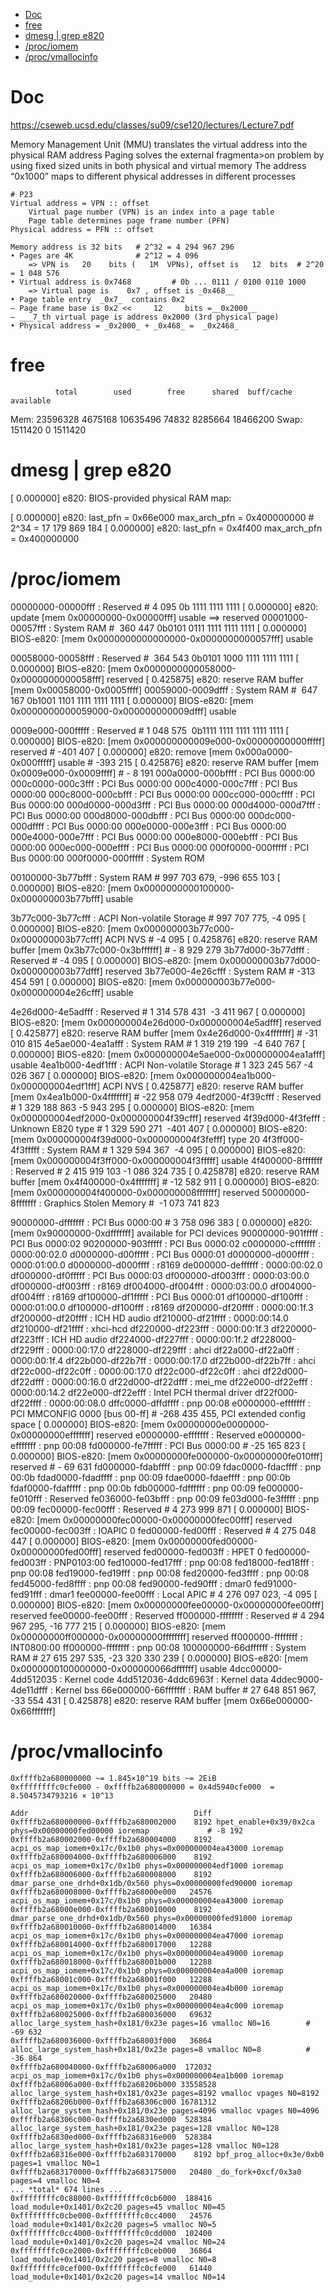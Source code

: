 <!-- TOC -->

- [Doc](#doc)
- [free](#free)
- [dmesg | grep e820](#dmesg--grep-e820)
- [/proc/iomem](#prociomem)
- [/proc/vmallocinfo](#procvmallocinfo)

<!-- /TOC -->

# Doc
https://cseweb.ucsd.edu/classes/su09/cse120/lectures/Lecture7.pdf

Memory Management Unit (MMU) translates the virtual address into the physical RAM address 
Paging solves the external fragmenta>on problem by using fixed sized 
units in both physical and virtual memory
The address “0x1000” maps to different physical addresses in different 
processes 

    # P23
    Virtual address = VPN :: offset
        Virtual page number (VPN) is an index into a page table
        Page table determines page frame number (PFN)
    Physical address = PFN :: offset

    Memory address is 32 bits   # 2^32 = 4 294 967 296
    • Pages are 4K              # 2^12 = 4 096
        => VPN is   20    bits (   1M  VPNs), offset is   12  bits  # 2^20 = 1 048 576
    • Virtual address is 0x7468         # 0b ... ‭0111 / 0100 0110 1000‬
        => Virtual page is    0x7 , offset is _0x468__
    • Page table entry  _0x7_  contains 0x2
    – Page frame base is 0x2 <<     12     bits =__0x2000__ 
    – ___7_th virtual page is address 0x2000 (3rd physical page) 
    • Physical address = _0x2000_ + _0x468_ =  _0x2468_

# free
              total        used        free      shared  buff/cache   available
Mem:       23596328     4675168    10635496       74832     8285664    18466200
Swap:       1511420           0     1511420

# dmesg | grep e820
[    0.000000] e820: BIOS-provided physical RAM map:

[    0.000000] e820: last_pfn = 0x66e000 max_arch_pfn = 0x400000000	# ‭2^34 = 17 179 869 184‬
[    0.000000] e820: last_pfn = 0x4f400 max_arch_pfn = 0x400000000

# /proc/iomem
00000000-00000fff : Reserved                #     4 095    0b          ‭1111 1111 1111‬
[    0.000000] e820: update [mem 0x00000000-0x00000fff] usable ==> reserved
00001000-00057fff : System RAM              # ‭  360 447‬    0b‭0101 0111 1111 1111 1111‬
[    0.000000] BIOS-e820: [mem 0x0000000000000000-0x0000000000057fff] usable

00058000-00058fff : Reserved                # ‭  364 543‬    0b‭0101 1000 1111 1111 1111‬
[    0.000000] BIOS-e820: [mem 0x0000000000058000-0x0000000000058fff] reserved
[    0.425875] e820: reserve RAM buffer [mem 0x00058000-0x0005ffff]
00059000-0009dfff : System RAM              # ‭  647 167‬    0b‭1001 1101 1111 1111 1111‬
[    0.000000] BIOS-e820: [mem 0x0000000000059000-0x000000000009dfff] usable

0009e000-000fffff : Reserved                # ‭1 048 575 ‬   0b‭1111 1111 1111 1111 1111‬
[    0.000000] BIOS-e820: [mem 0x000000000009e000-0x00000000000fffff] reserved  # ‭-401 407‬
[    0.000000] e820: remove [mem 0x000a0000-0x000fffff] usable                  # -‭393 215‬
[    0.425876] e820: reserve RAM buffer [mem 0x0009e000-0x0009ffff]             # -  8 191
  000a0000-000bffff : PCI Bus 0000:00
  000c0000-000c3fff : PCI Bus 0000:00
  000c4000-000c7fff : PCI Bus 0000:00
  000c8000-000cbfff : PCI Bus 0000:00
  000cc000-000cffff : PCI Bus 0000:00
  000d0000-000d3fff : PCI Bus 0000:00
  000d4000-000d7fff : PCI Bus 0000:00
  000d8000-000dbfff : PCI Bus 0000:00
  000dc000-000dffff : PCI Bus 0000:00
  000e0000-000e3fff : PCI Bus 0000:00
  000e4000-000e7fff : PCI Bus 0000:00
  000e8000-000ebfff : PCI Bus 0000:00
  000ec000-000effff : PCI Bus 0000:00
  000f0000-000fffff : PCI Bus 0000:00
    000f0000-000fffff : System ROM

00100000-3b77bfff : System RAM                     # ‭997 703 679‬, ‭-996 655 103‬
[    0.000000] BIOS-e820: [mem 0x0000000000100000-0x000000003b77bfff] usable

3b77c000-3b77cfff : ACPI Non-volatile Storage      # ‭997 707 775‬, ‭-4 095‬
[    0.000000] BIOS-e820: [mem 0x000000003b77c000-0x000000003b77cfff] ACPI NVS  # -4 095‬
[    0.425876] e820: reserve RAM buffer [mem 0x3b77c000-0x3bffffff]        # - ‭8 929 279‬
3b77d000-3b77dfff : Reserved                                                    # ‭-4 095‬
[    0.000000] BIOS-e820: [mem 0x000000003b77d000-0x000000003b77dfff] reserved
3b77e000-4e26cfff : System RAM                                            # ‭-313 454 591‬
[    0.000000] BIOS-e820: [mem 0x000000003b77e000-0x000000004e26cfff] usable

4e26d000-4e5adfff : Reserved                        # ‭1 314 578 431‬       ‭ -3 411 967‬
[    0.000000] BIOS-e820: [mem 0x000000004e26d000-0x000000004e5adfff] reserved
[    0.425877] e820: reserve RAM buffer [mem 0x4e26d000-0x4fffffff]     # ‭-31 010 815‬
4e5ae000-4ea1afff : System RAM                      ‭# 1 319 219 199‬       ‭ -4 640 767‬
[    0.000000] BIOS-e820: [mem 0x000000004e5ae000-0x000000004ea1afff] usable
4ea1b000-4edf1fff : ACPI Non-volatile Storage       # ‭1 323 245 567‬        ‭-4 026 367‬
[    0.000000] BIOS-e820: [mem 0x000000004ea1b000-0x000000004edf1fff] ACPI NVS
[    0.425877] e820: reserve RAM buffer [mem 0x4ea1b000-0x4fffffff]     # ‭-22 958 079‬
4edf2000-4f39cfff : Reserved                        # ‭1 329 188 863‬        -5 943 295‬
[    0.000000] BIOS-e820: [mem 0x000000004edf2000-0x000000004f39cfff] reserved
4f39d000-4f3fefff : Unknown E820 type               # ‭1 329 590 271‬    ‭      -401 407‬
[    0.000000] BIOS-e820: [mem 0x000000004f39d000-0x000000004f3fefff] type 20
4f3ff000-4f3fffff : System RAM                      # ‭1 329 594 367‬          ‭  -4 095‬
[    0.000000] BIOS-e820: [mem 0x000000004f3ff000-0x000000004f3fffff] usable
4f400000-8fffffff : Reserved                        # ‭2 415 919 103‬    -1 086 324 735‬
[    0.425878] e820: reserve RAM buffer [mem 0x4f400000-0x4fffffff]     # ‭-12 582 911‬
[    0.000000] BIOS-e820: [mem 0x000000004f400000-0x000000008fffffff] reserved
  50000000-8fffffff : Graphics Stolen Memory        #    ‭              -1 073 741 823‬

90000000-dfffffff : PCI Bus 0000:00                 # ‭3 758 096 383‬
[    0.000000] e820: [mem 0x90000000-0xdfffffff] available for PCI devices
  90000000-901fffff : PCI Bus 0000:02
  90200000-903fffff : PCI Bus 0000:02
  c0000000-cfffffff : 0000:00:02.0
  d0000000-d00fffff : PCI Bus 0000:01
    d0000000-d000ffff : 0000:01:00.0
      d0000000-d000ffff : r8169
  de000000-deffffff : 0000:00:02.0
  df000000-df0fffff : PCI Bus 0000:03
    df000000-df003fff : 0000:03:00.0
      df000000-df003fff : r8169
    df004000-df004fff : 0000:03:00.0
      df004000-df004fff : r8169
  df100000-df1fffff : PCI Bus 0000:01
    df100000-df100fff : 0000:01:00.0
      df100000-df100fff : r8169
  df200000-df20ffff : 0000:00:1f.3
    df200000-df20ffff : ICH HD audio
  df210000-df21ffff : 0000:00:14.0
    df210000-df21ffff : xhci-hcd
  df220000-df223fff : 0000:00:1f.3
    df220000-df223fff : ICH HD audio
  df224000-df227fff : 0000:00:1f.2
  df228000-df229fff : 0000:00:17.0
    df228000-df229fff : ahci
  df22a000-df22a0ff : 0000:00:1f.4
  df22b000-df22b7ff : 0000:00:17.0
    df22b000-df22b7ff : ahci
  df22c000-df22c0ff : 0000:00:17.0
    df22c000-df22c0ff : ahci
  df22d000-df22dfff : 0000:00:16.0
    df22d000-df22dfff : mei_me
  df22e000-df22efff : 0000:00:14.2
    df22e000-df22efff : Intel PCH thermal driver
  df22f000-df22ffff : 0000:00:08.0
  dffc0000-dffdffff : pnp 00:08
e0000000-efffffff : PCI MMCONFIG 0000 [bus 00-ff]       # ‭-268 435 455‬, PCI extended config space
[    0.000000] BIOS-e820: [mem 0x00000000e0000000-0x00000000efffffff] reserved
  e0000000-efffffff : Reserved
    e0000000-efffffff : pnp 00:08
fd000000-fe7fffff : PCI Bus 0000:00                                             # ‭-25 165 823‬
[    0.000000] BIOS-e820: [mem 0x00000000fe000000-0x00000000fe010fff] reserved  # ‭-    69 631‬
  fd000000-fdabffff : pnp 00:09
  fdac0000-fdacffff : pnp 00:0b
  fdad0000-fdadffff : pnp 00:09
  fdae0000-fdaeffff : pnp 00:0b
  fdaf0000-fdafffff : pnp 00:0b
  fdb00000-fdffffff : pnp 00:09
  fe000000-fe010fff : Reserved
  fe036000-fe03bfff : pnp 00:09
  fe03d000-fe3fffff : pnp 00:09
fec00000-fec00fff : Reserved        # ‭4 273 999 871‬
[    0.000000] BIOS-e820: [mem 0x00000000fec00000-0x00000000fec00fff] reserved
  fec00000-fec003ff : IOAPIC 0
fed00000-fed00fff : Reserved        # ‭4 275 048 447‬
[    0.000000] BIOS-e820: [mem 0x00000000fed00000-0x00000000fed00fff] reserved
  fed00000-fed003ff : HPET 0
    fed00000-fed003ff : PNP0103:00
fed10000-fed17fff : pnp 00:08
fed18000-fed18fff : pnp 00:08
fed19000-fed19fff : pnp 00:08
fed20000-fed3ffff : pnp 00:08
fed45000-fed8ffff : pnp 00:08
fed90000-fed90fff : dmar0
fed91000-fed91fff : dmar1
fee00000-fee00fff : Local APIC      # ‭4 276 097 023‬, -4 095
[    0.000000] BIOS-e820: [mem 0x00000000fee00000-0x00000000fee00fff] reserved
  fee00000-fee00fff : Reserved
ff000000-ffffffff : Reserved        # ‭4 294 967 295‬, ‭-16 777 215‬
[    0.000000] BIOS-e820: [mem 0x00000000ff000000-0x00000000ffffffff] reserved
  ff000000-ffffffff : INT0800:00
    ff000000-ffffffff : pnp 00:08
100000000-66dffffff : System RAM    # ‭27 615 297 535‬, ‭-23 320 330 239‬
[    0.000000] BIOS-e820: [mem 0x0000000100000000-0x000000066dffffff] usable
  4dcc00000-4dd512035 : Kernel code
  4dd512036-4ddc6963f : Kernel data
  4ddec9000-4de11dfff : Kernel bss
66e000000-66fffffff : RAM buffer    # ‭‭27 648 851 967‬, -33 554 431‬
[    0.425878] e820: reserve RAM buffer [mem 0x66e000000-0x66fffffff]

# /proc/vmallocinfo
    0xffffb2a680000000 ~= ‭1.845×10^19 bits ~= 2EiB
    0xffffffffc0cfe000 - 0xffffb2a680000000 = 0x4d5940cfe000  = 8.5045734793216 × 10^13

    Addr                                     Diff
    0xffffb2a680000000-0xffffb2a680002000    8192 hpet_enable+0x39/0x2ca phys=0x00000000fed00000 ioremap             ‭# -8 192‬
    0xffffb2a680002000-0xffffb2a680004000    8192 acpi_os_map_iomem+0x17c/0x1b0 phys=0x000000004ea43000 ioremap
    0xffffb2a680004000-0xffffb2a680006000    8192 acpi_os_map_iomem+0x17c/0x1b0 phys=0x000000004edf1000 ioremap
    0xffffb2a680006000-0xffffb2a680008000    8192 dmar_parse_one_drhd+0x1db/0x560 phys=0x00000000fed90000 ioremap
    0xffffb2a680008000-0xffffb2a68000e000   24576 acpi_os_map_iomem+0x17c/0x1b0 phys=0x000000004ea43000 ioremap
    0xffffb2a68000e000-0xffffb2a680010000    8192 dmar_parse_one_drhd+0x1db/0x560 phys=0x00000000fed91000 ioremap
    0xffffb2a680010000-0xffffb2a680014000   16384 acpi_os_map_iomem+0x17c/0x1b0 phys=0x000000004ea47000 ioremap
    0xffffb2a680014000-0xffffb2a680017000   12288 acpi_os_map_iomem+0x17c/0x1b0 phys=0x000000004ea49000 ioremap
    0xffffb2a680018000-0xffffb2a68001b000   12288 acpi_os_map_iomem+0x17c/0x1b0 phys=0x000000004ea4a000 ioremap
    0xffffb2a68001c000-0xffffb2a68001f000   12288 acpi_os_map_iomem+0x17c/0x1b0 phys=0x000000004ea4b000 ioremap
    0xffffb2a680020000-0xffffb2a680025000   20480 acpi_os_map_iomem+0x17c/0x1b0 phys=0x000000004ea4c000 ioremap
    0xffffb2a680025000-0xffffb2a680036000   69632 alloc_large_system_hash+0x181/0x23e pages=16 vmalloc N0=16        # ‭-69 632‬
    0xffffb2a680036000-0xffffb2a68003f000   36864 alloc_large_system_hash+0x181/0x23e pages=8 vmalloc N0=8          # -36 864‬
    0xffffb2a680040000-0xffffb2a68006a000  172032 acpi_os_map_iomem+0x17c/0x1b0 phys=0x000000004ea1b000 ioremap
    0xffffb2a68006a000-0xffffb2a68206b000 33558528 alloc_large_system_hash+0x181/0x23e pages=8192 vmalloc vpages N0=8192
    0xffffb2a68206b000-0xffffb2a68306c000 16781312 alloc_large_system_hash+0x181/0x23e pages=4096 vmalloc vpages N0=4096
    0xffffb2a68306c000-0xffffb2a6830ed000  528384 alloc_large_system_hash+0x181/0x23e pages=128 vmalloc N0=128
    0xffffb2a6830ed000-0xffffb2a68316e000  528384 alloc_large_system_hash+0x181/0x23e pages=128 vmalloc N0=128
    0xffffb2a68316e000-0xffffb2a683170000    8192 bpf_prog_alloc+0x3e/0xb0 pages=1 vmalloc N0=1
    0xffffb2a683170000-0xffffb2a683175000   20480 _do_fork+0xcf/0x3a0 pages=4 vmalloc N0=4
    ... *total* 674 lines ...
    0xffffffffc0c88000-0xffffffffc0cb6000  188416 load_module+0x1401/0x2c20 pages=45 vmalloc N0=45
    0xffffffffc0cbe000-0xffffffffc0cc4000   24576 load_module+0x1401/0x2c20 pages=5 vmalloc N0=5
    0xffffffffc0cc4000-0xffffffffc0cdd000  102400 load_module+0x1401/0x2c20 pages=24 vmalloc N0=24
    0xffffffffc0ce2000-0xffffffffc0ceb000   36864 load_module+0x1401/0x2c20 pages=8 vmalloc N0=8
    0xffffffffc0cef000-0xffffffffc0cfe000   61440 load_module+0x1401/0x2c20 pages=14 vmalloc N0=14
